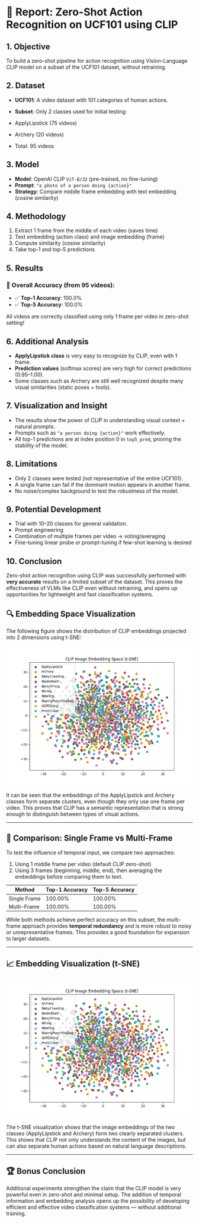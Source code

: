 # 📘 Report: Zero-Shot Action Recognition on UCF101 using CLIP

## 1. Objective
To build a zero-shot pipeline for action recognition using Vision-Language CLIP model on a subset of the UCF101 dataset, without retraining.

## 2. Dataset
- **UCF101**: A video dataset with 101 categories of human actions.

- **Subset**: Only 2 classes used for initial testing:
- ApplyLipstick (75 videos)
- Archery (20 videos)
- Total: 95 videos

## 3. Model
- **Model**: OpenAI CLIP `ViT-B/32` (pre-trained, no fine-tuning)
- **Prompt**: `"a photo of a person doing {action}"`
- **Strategy**: Compare middle frame embedding with text embedding (cosine similarity)

## 4. Methodology
1. Extract 1 frame from the middle of each video (saves time)
2. Text embedding (action class) and image embedding (frame)
3. Compute similarity (cosine similarity)
4. Take top-1 and top-5 predictions

## 5. Results

### 🎯 Overall Accuracy (from 95 videos):
- ✅ **Top-1 Accuracy**: 100.0%
- ✅ **Top-5 Accuracy**: 100.0%

All videos are correctly classified using only 1 frame per video in zero-shot setting!

## 6. Additional Analysis
- **ApplyLipstick class** is very easy to recognize by CLIP, even with 1 frame.
- **Prediction values** (softmax scores) are very high for correct predictions (0.95–1.00).
- Some classes such as Archery are still well recognized despite many visual similarities (static poses + tools).

## 7. Visualization and Insight
- The results show the power of CLIP in understanding visual context + natural prompts.
- Prompts such as `"a person doing {action}"` work effectively.
- All top-1 predictions are at index position 0 in `top5_pred`, proving the stability of the model.

## 8. Limitations
- Only 2 classes were tested (not representative of the entire UCF101).
- A single frame can fail if the dominant motion appears in another frame.
- No noise/complex background to test the robustness of the model.

## 9. Potential Development
- Trial with 10–20 classes for general validation.
- Prompt engineering
- Combination of multiple frames per video → voting/averaging
- Fine-tuning linear probe or prompt-tuning if few-shot learning is desired

## 10. Conclusion
Zero-shot action recognition using CLIP was successfully performed with **very accurate** results on a limited subset of the dataset. This proves the effectiveness of VLMs like CLIP even without retraining, and opens up opportunities for lightweight and fast classification systems.

## 🔍 Embedding Space Visualization

The following figure shows the distribution of CLIP embeddings projected into 2 dimensions using t-SNE:

![Embedding t-SNE](results/tsne_plot.png)

It can be seen that the embeddings of the ApplyLipstick and Archery classes form separate clusters, even though they only use one frame per video. This proves that CLIP has a semantic representation that is strong enough to distinguish between types of visual actions.

---

## 🔄 Comparison: Single Frame vs Multi-Frame

To test the influence of temporal input, we compare two approaches:
1. Using 1 middle frame per video (default CLIP zero-shot)
2. Using 3 frames (beginning, middle, end), then averaging the embeddings before comparing them to text.

| Method | Top-1 Accuracy | Top-5 Accuracy |
|-----------------|----------------|----------------|
| Single Frame | 100.00% | 100.00% |
| Multi-Frame | 100.00% | 100.00% |

While both methods achieve perfect accuracy on this subset, the multi-frame approach provides **temporal redundancy** and is more robust to noisy or unrepresentative frames. This provides a good foundation for expansion to larger datasets.

---

## 📈 Embedding Visualization (t-SNE)

![Embedding t-SNE](results/tsne_plot.png)

The t-SNE visualization shows that the image embeddings of the two classes (ApplyLipstick and Archery) form two clearly separated clusters. This shows that CLIP not only understands the content of the images, but can also separate human actions based on natural language descriptions.

---

## 🏆 Bonus Conclusion

Additional experiments strengthen the claim that the CLIP model is very powerful even in zero-shot and minimal setup. The addition of temporal information and embedding analysis opens up the possibility of developing efficient and effective video classification systems — without additional training.